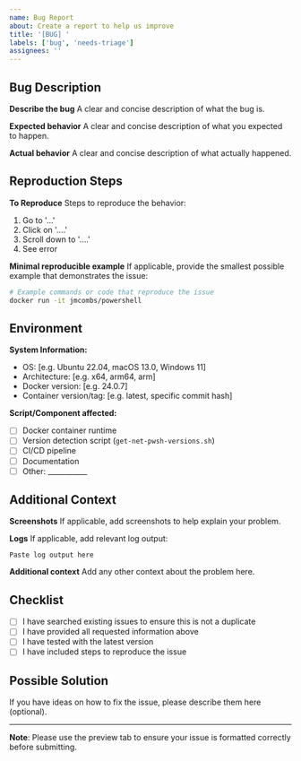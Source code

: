 ```yaml
---
name: Bug Report
about: Create a report to help us improve
title: '[BUG] '
labels: ['bug', 'needs-triage']
assignees: ''
---
```


## Bug Description

**Describe the bug**
A clear and concise description of what the bug is.

**Expected behavior**
A clear and concise description of what you expected to happen.

**Actual behavior**
A clear and concise description of what actually happened.

## Reproduction Steps

**To Reproduce**
Steps to reproduce the behavior:
1. Go to '...'
2. Click on '....'
3. Scroll down to '....'
4. See error

**Minimal reproducible example**
If applicable, provide the smallest possible example that demonstrates the issue:

```bash
# Example commands or code that reproduce the issue
docker run -it jmcombs/powershell
```

## Environment

**System Information:**
- OS: [e.g. Ubuntu 22.04, macOS 13.0, Windows 11]
- Architecture: [e.g. x64, arm64, arm]
- Docker version: [e.g. 24.0.7]
- Container version/tag: [e.g. latest, specific commit hash]

**Script/Component affected:**
- [ ] Docker container runtime
- [ ] Version detection script (`get-net-pwsh-versions.sh`)
- [ ] CI/CD pipeline
- [ ] Documentation
- [ ] Other: ___________

## Additional Context

**Screenshots**
If applicable, add screenshots to help explain your problem.

**Logs**
If applicable, add relevant log output:

```
Paste log output here
```

**Additional context**
Add any other context about the problem here.

## Checklist

- [ ] I have searched existing issues to ensure this is not a duplicate
- [ ] I have provided all requested information above
- [ ] I have tested with the latest version
- [ ] I have included steps to reproduce the issue

## Possible Solution

If you have ideas on how to fix the issue, please describe them here (optional).

---

**Note**: Please use the preview tab to ensure your issue is formatted correctly before submitting.
